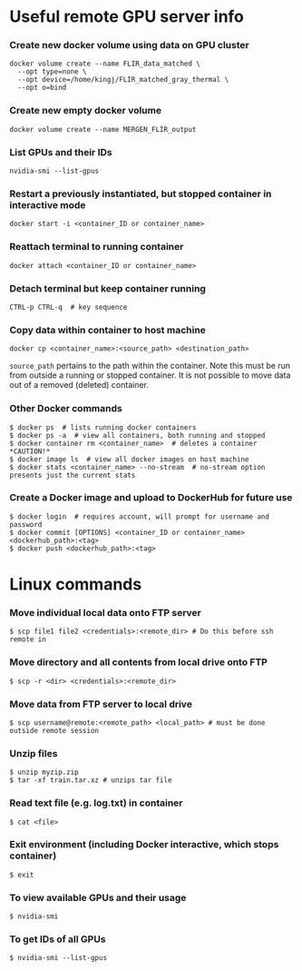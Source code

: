 # Useful remote GPU server info

### Create new docker volume using data on GPU cluster

    docker volume create --name FLIR_data_matched \
      --opt type=none \
      --opt device=/home/kingj/FLIR_matched_gray_thermal \
      --opt o=bind

### Create new empty docker volume

    docker volume create --name MERGEN_FLIR_output

### List GPUs and their IDs

    nvidia-smi --list-gpus

### Restart a previously instantiated, but stopped container in interactive mode

    docker start -i <container_ID or container_name>

### Reattach terminal to running container

    docker attach <container_ID or container_name>

### Detach terminal but keep container running

    CTRL-p CTRL-q  # key sequence

### Copy data within container to host machine

    docker cp <container_name>:<source_path> <destination_path>

`source_path` pertains to the path within the container. Note this must be run from outside a running or stopped container. It is not possible to move data out of a removed (deleted) container.

### Other Docker commands
    $ docker ps  # lists running docker containers
    $ docker ps -a  # view all containers, both running and stopped
    $ docker container rm <container_name>  # deletes a container *CAUTION!*
    $ docker image ls  # view all docker images on host machine
    $ docker stats <container_name> --no-stream  # no-stream option presents just the current stats

### Create a Docker image and upload to DockerHub for future use
    
    $ docker login  # requires account, will prompt for username and password
    $ docker commit [OPTIONS] <container_ID or container_name> <dockerhub_path>:<tag>
    $ docker push <dockerhub_path>:<tag>

# Linux commands
### Move individual local data onto FTP server 
    $ scp file1 file2 <credentials>:<remote_dir> # Do this before ssh remote in

### Move directory and all contents from local drive onto FTP
    $ scp -r <dir> <credentials>:<remote_dir>

### Move data from FTP server to local drive
    $ scp username@remote:<remote_path> <local_path> # must be done outside remote session

### Unzip files
    $ unzip myzip.zip
    $ tar -xf train.tar.xz # unzips tar file

### Read text file (e.g. log.txt) in container

    $ cat <file>

### Exit environment (including Docker interactive, which stops container)
    $ exit

### To view available GPUs and their usage
    $ nvidia-smi

### To get IDs of all GPUs
    $ nvidia-smi --list-gpus